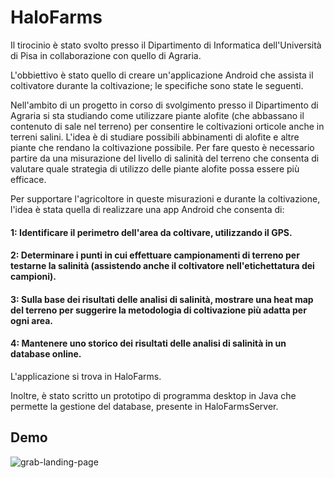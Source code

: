 # HaloFarms
Il tirocinio è stato svolto presso il Dipartimento di Informatica dell'Università di Pisa in collaborazione con quello di Agraria. 

L'obbiettivo è stato quello di creare un'applicazione Android che assista il coltivatore durante la coltivazione; le specifiche sono state le seguenti.

Nell'ambito di un progetto in corso di svolgimento presso il Dipartimento di Agraria si sta studiando come utilizzare piante alofite (che abbassano il contenuto di sale nel terreno) per consentire le coltivazioni orticole anche in terreni salini. L'idea è di studiare possibili abbinamenti di alofite e altre piante che rendano la coltivazione possibile. Per fare questo è necessario partire da una misurazione del livello di salinità del terreno che consenta di valutare quale strategia di utilizzo delle piante alofite possa essere più efficace.

Per supportare l'agricoltore in queste misurazioni e durante la coltivazione, l'idea è stata quella di realizzare una app Android che consenta di:
#### 1: Identificare il perimetro dell'area da coltivare, utilizzando il GPS. ####
#### 2: Determinare i punti in cui effettuare campionamenti di terreno per testarne la salinità (assistendo anche il coltivatore nell'etichettatura dei campioni). #####
#### 3: Sulla base dei risultati delle analisi di salinità, mostrare una heat map del terreno per suggerire la metodologia di coltivazione più adatta per ogni area. #####
#### 4: Mantenere uno storico dei risultati delle analisi di salinità in un database online. ####
L'applicazione si trova in HaloFarms.

Inoltre, è stato scritto un prototipo di programma desktop in Java che permette la gestione del database, presente in HaloFarmsServer.

## Demo ##
![grab-landing-page](https://github.com/Unipisa/HaloFarms_App/blob/main/demo.gif)
